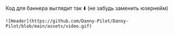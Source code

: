 Код для баннера выглядит так ⬇️ (не забудь заменить юзернейм)

```
![Header](https://github.com/Danny-Pilot/Danny-Pilot/blob/main/assets/video.gif)
```





